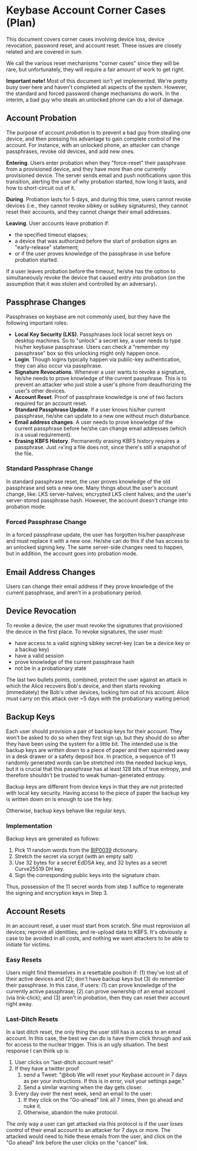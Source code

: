 # Keybase Account Corner Cases (Plan)

This document covers corner cases involving device loss, device
revocation, password reset, and account reset.  These issues
are closely related and are covered in sum.

We call the various reset mechanisms "corner cases" since they
will be rare, but unfortunately, they will require a fair amount
of work to get right.

**Important note!** Most of this document isn't yet implemented. We're pretty
busy over here and haven't completed all aspects of the system. However, the
standard and forced password change mechanisms do work. In the interim, a bad
guy who steals an unlocked phone can do a lot of damage.

## Account Probation

The purpose of account *probation* is to prevent a bad guy from stealing one
device, and then pressing his advantage to gain complete control of the
account. For instance, with an unlocked phone, an attacker can change
passphrases, revoke old devices, and add new ones.

**Entering**. Users enter probation when they "force-reset" their
passphrase from a provisioned device, and they have more than one currently
provisioned device. The server sends email and push notifications upon this
transition, alerting the user of why probation started, how long it lasts,
and how to short-circuit out of it.

**During**. Probation lasts for 5 days, and during this time, users cannot
revoke devices (i.e., they cannot revoke sibkey or subkey signatures),
they cannot reset their accounts, and they cannot change their email addresses.

**Leaving**. User accounts leave probation if:

   * the specified timeout elapses;
   * a device that was authorized before the start of probation signs an "early-release" statement;
   * or if the user proves knowledge of the passphrase in use before probation started.

If a user leaves probation before the timeout, he/she has the option to
simultaneously revoke the device that caused entry into probation (on the
assumption that it was stolen and controlled by an adversary).

## Passphrase Changes

Passphrases on keybase are not commonly used, but they have the following
important roles:

  * **Local Key Security (LKS)**. Passphrases lock local secret keys on
    desktop machines. So to "unlock" a secret key, a user needs to type
    his/her keybase passphrase. Users can check a "remember my passphrase"
    box so this unlocking might only happen once.
  * **Login**. Though logins typically happen via public-key authentication, they
    can also occur via passphrase.
  * **Signature Revocations**. Whenever a user wants to revoke a signature,
    he/she needs to prove knowledge of the current passphrase.  This is to
    prevent an attacker who just stole a user's phone from deauthorizing
    the user's other devices.
  * **Account Reset**. Proof of passphrase knowledge is one of two factors
    required for an account reset.
  * **Standard Passphrase Update**. If a user knows his/her current passphrase,
    he/she can update to a new one without much disturbance.
  * **Email address changes**.  A user needs to prove knowledge of the current
    passphrase before he/she can change email addresses (which is a usual requirement).
  * **Erasing KBFS History**. Permanently erasing KBFS history requires a passphrase.
    Just `rm`'ing a file does not, since there's still a snapshot of the file.

### Standard Passphrase Change

In standard passphrase reset, the user proves knowledge of the old
passphrase and sets a new one.  Many things about the user's account change,
like: LKS server-halves; encrypted LKS client halves; and the user's
server-stored passphrase hash.  However, the account doesn't change into
probation mode.

### Forced Passphrase Change

In a forced passphrase update, the user has forgotten his/her passphrase
and must replace it with a new one.  He/she can do this if she has access
to an unlocked signing key. The same server-side changes need to happen,
but in addition, the account goes into probation mode.

## Email Address Changes

Users can change their email address if they prove knowledge of the current
passphrase, and aren't in a probationary period.

## Device Revocation

To revoke a device, the user must revoke the signatures that provisioned
the device in the first place. To revoke signatures, the user must:

   * have access to a valid signing sibkey secret-key (can be a device key or a backup key)
   * have a valid session
   * prove knowledge of the current passphrase hash
   * not be in a probationary state

The last two bullets points, combined, protect the user against an attack
in which the Alice recovers Bob's device, and then starts revoking
(immediately) the Bob's other devices, locking him out of his account.
Alice must carry on this attack over ~5 days with the probationary waiting
period.

## Backup Keys

Each user should provision a pair of backup keys for their account.  They won't be asked
to do so when they first sign up, but they should do so after they have been using the system
for a little bit.  The intended use is the backup keys are written down to a piece of paper
and then squirreled away in a desk drawer or a safety deposit box.  In practice, a sequence
of 11 randomly generated words can be stretched into the needed backup keys, but it is
crucial that this passphrase has at least 128 bits of true entropy, and therefore shouldn't
be trusted to weak human-generated entropy.

Backup keys are different from device keys in that they are not protected with local key
security.  Having access to the piece of paper the backup key is written down on is enough
to use the key.

Otherwise, backup keys behave like regular keys.

### Implementation

Backup keys are generated as follows:

   1. Pick 11 random words from the [BIP0039](https://github.com/bitcoin/bips/blob/master/bip-0039/english.txt) dictionary.
   1. Stretch the secret via scrypt (with an empty salt)
   1. Use 32 bytes for a secret EdDSA key, and 32 bytes as a secret Curve25519 DH key.
   1. Sign the corresponding public keys into the signature chain.

Thus, possession of the 11 secret words from step 1 suffice to regenerate the signing
and encryption keys in Step 3.

## Account Resets

In an account reset, a user must start from scratch.  She must reprovision all devices;
reprove all identities; and re-upload data to KBFS.  It's obviously a case to be
avoided in all costs, and nothing we want attackers to be able to initiate for victims.

### Easy Resets

Users might find themselves in a resettable position if: (1) they've lost all of their
active devices and (2); don't have backup keys but (3) do remember their
passphrase.  In this case, if users: (1) can prove knowledge of the currently active passphrase;
(2) can prove ownership of an email account (via link-click); and (3) aren't in probation,
then they can reset their account right away.

### Last-Ditch Resets

In a last ditch reset, the only thing the user still has is access to an email account.
In this case, the best we can do is have them click through and ask for access to
the nuclear trigger.  This is an ugly situation.  The best response I can think up is:

   1. User clicks on "last-ditch account reset"
   1. If they have a twitter proof
      1. send a Tweet: "@bob We will reset your Keybase account in 7 days as per your instructions. If this is in error, visit your settings page."
      1. Send a similar warning when the day gets closer.
   1. Every day over the next week, send an email to the user:
      1. If they click on the "Go-ahead" link all 7 times, then go ahead and nuke it.
      1. Otherwise, abandon the nuke protocol.

The only way a user can get attacked via this protocol is if the user loses control of their email account to an attacker for 7 days or more. The attacked would need to hide these emails from the
user, and click on the "Go ahead" link before the user clicks on the "cancel" link.

